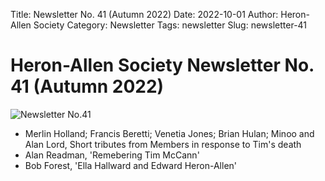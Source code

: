 Title: Newsletter No. 41 (Autumn 2022)
Date: 2022-10-01
Author: Heron-Allen Society
Category: Newsletter
Tags: newsletter
Slug: newsletter-41

# Heron-Allen Society Newsletter No. 41 (Autumn 2022)

![Newsletter No.41](/images/newsletters/Newsl41.jpg)

- Merlin Holland; Francis Beretti; Venetia Jones; Brian Hulan; Minoo and Alan Lord, Short tributes from Members in response to Tim's death
- Alan Readman, 'Remebering Tim McCann'
- Bob Forest, 'Ella Hallward and Edward Heron-Allen'
